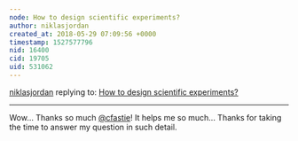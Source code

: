 ```yaml
---
node: How to design scientific experiments?
author: niklasjordan
created_at: 2018-05-29 07:09:56 +0000
timestamp: 1527577796
nid: 16400
cid: 19705
uid: 531062
---
```




[niklasjordan](../profile/niklasjordan) replying to: [How to design scientific experiments?](../notes/niklasjordan/05-28-2018/how-to-design-scientific-experiments)

----
Wow... Thanks so much [@cfastie](/profile/cfastie)! It helps me so much... Thanks for taking the time to answer my question in such detail.